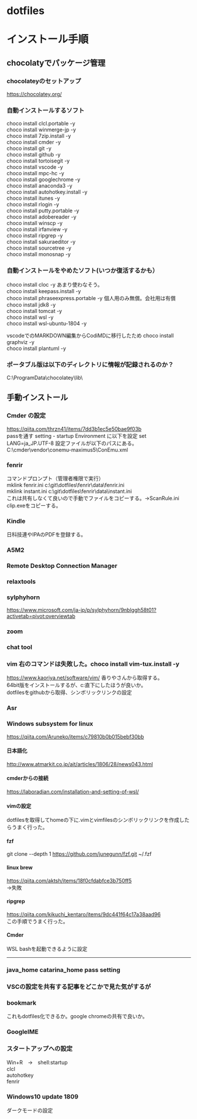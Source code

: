 # dotfiles

# インストール手順

## chocolatyでパッケージ管理  


### chocolateyのセットアップ
https://chocolatey.org/

### 自動インストールするソフト
choco install clcl.portable -y  
choco install winmerge-jp -y  
choco install 7zip.install -y  
choco install cmder -y  
choco install git -y  
choco install github -y  
choco install tortoisegit -y  
choco install vscode -y  
choco install mpc-hc -y  
choco install googlechrome -y  
choco install anaconda3 -y  
choco install autohotkey.install -y  
choco install itunes -y  
choco install rlogin -y  
choco install putty.portable -y  
choco install adobereader -y  
choco install winscp -y  
choco install irfanview -y  
choco install ripgrep -y  
choco install sakuraeditor -y  
choco install sourcetree -y  
choco install monosnap -y
 
### 自動インストールをやめたソフト(いつか復活するかも）
choco install cloc -y  あまり使わなそう。  
choco install keepass.install -y  
choco install phraseexpress.portable -y 個人用のみ無償。会社用は有償  
choco install jdk8 -y  
choco install tomcat -y    
choco install wsl -y  
choco install wsl-ubuntu-1804 -y  

vscodeでのMARKDOWN編集からCodiMDに移行したため
choco install graphviz -y  
choco install plantuml -y  


### ポータブル版は以下のディレクトリに情報が記録されるのか？
C:\ProgramData\chocolatey\lib\  


##  手動インストール



### Cmder の設定
https://qiita.com/thrzn41/items/7dd3b1ec5e50bae9f03b  
passを通す
setting - startup Environment に以下を設定
set LANG=ja_JP.UTF-8
設定ファイルが以下のパスにある。
C:\cmder\vendor\conemu-maximus5\ConEmu.xml


### fenrir  
コマンドプロンプト（管理者権限で実行）  
mklink fenrir.ini c:\git\dotfiles\fenrir\data\fenrir.ini  
mklink instant.ini c:\git\dotfiles\fenrir\data\instant.ini  
これは共有しなくて良いので手動でファイルをコピーする。→ScanRule.ini  
clip.exeをコピーする。  

### Kindle  
日科技連やIPAのPDFを登録する。  

### A5M2
### Remote Desktop Connection Manager
### relaxtools  

### sylphyhorn
https://www.microsoft.com/ja-jp/p/sylphyhorn/9nblggh58t01?activetab=pivot:overviewtab

### zoom   
### chat tool   

### vim 右のコマンドは失敗した。choco install vim-tux.install -y
https://www.kaoriya.net/software/vim/
香りやさんから取得する。  
64bit版をインストールするが、c:直下にしたほうが良いか。  
dotfilesをgithubから取得、シンボリックリンクの設定  

### Asr  


### Windows subsystem for linux  
https://qiita.com/Aruneko/items/c79810b0b015bebf30bb  
#### 日本語化  
http://www.atmarkit.co.jp/ait/articles/1806/28/news043.html  
#### cmderからの接続  
https://laboradian.com/installation-and-setting-of-wsl/  
#### vimの設定  
dotfilesを取得してhomeの下に.vimとvimfilesのシンボリックリンクを作成したらうまく行った。 
#### fzf  
git clone --depth 1 https://github.com/junegunn/fzf.git ~/.fzf  

#### linux brew  
https://qiita.com/aktsh/items/18f0cfdabfce3b750ff5  
→失敗  

#### ripgrep 
https://qiita.com/kikuchi_kentaro/items/9dc441f64c17a38aad96  
この手順でうまく行った。  
#### Cmder  
WSL bashを起動できるように設定  

---------

### java_home catarina_home pass setting  

### VSCの設定を共有する記事をどこかで見た気がするが  

### bookmark  
これもdotfiles化できるか。google chromeの共有で良いか。  

### GoogleIME  


### スタートアップへの設定
Win+R　→　shell:startup  
clcl  
autohotkey  
fenrir  


### Windows10 update 1809  
ダークモードの設定  

